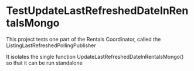 TestUpdateLastRefreshedDateInRentalsMongo
=======

This project tests one part of the Rentals Coordinator, called the ListingLastRefreshedPollingPublisher

It isolates the single function UpdateLastRefreshedDateInRentalsMongo() so that it can be run standalone
